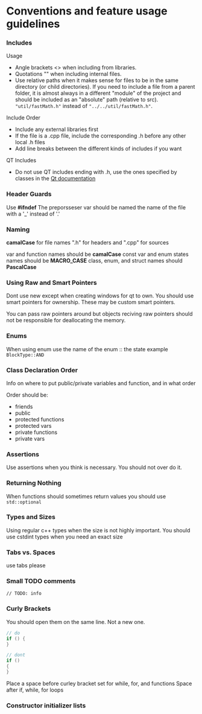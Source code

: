 # Conventions and feature usage guidelines

### Includes
Usage
- Angle brackets <> when including from libraries.
- Quotations "" when including internal files.
- Use relative paths when it makes sense for files to be in the same directory (or child directories). If you need to include a file from a parent folder, it is almost always in a different "module" of the project and should be included as an "absolute" path (relative to src). `"util/fastMath.h"` instead of `"../../util/fastMath.h"`.

Include Order
- Include any external libraries first
- If the file is a .cpp file, include the corresponding .h before any other local .h files
- Add line breaks between the different kinds of includes if you want

QT Includes
- Do not use QT includes ending with .h, use the ones specified by classes in the [Qt documentation](https://doc.qt.io/qt-6/classes.html)

### Header Guards

Use **#ifndef**
The preporsseser var should be named the name of the file with a '_' instead of '.'

### Naming

**camalCase** for file names
".h" for headers and ".cpp" for sources

var and function names should be **camalCase**
const var and enum states names should be **MACRO_CASE**
class, enum, and struct names should **PascalCase**

### Using Raw and Smart Pointers

Dont use new except when creating windows for qt to own.
You should use smart pointers for ownership. These may be custom smart pointers.

You can pass raw pointers around but objects reciving raw pointers should not be responsible for deallocating the memory.

### Enums

When using enum use the name of the enum :: the state
example `BlockType::AND`

### Class Declaration Order
Info on where to put public/private variables and function, and in what order

Order should be:
- friends
- public
- protected functions
- protected vars
- private functions
- private vars

### Assertions

Use assertions when you think is necessary. You should not over do it.

### Returning Nothing

When functions should sometimes return values you should use `std::optional`

### Types and Sizes

Using regular c++ types when the size is not highly important. You should use cstdint types when you need an exact size

### Tabs vs. Spaces

use tabs please

### Small TODO comments

`// TODO: info`

### Curly Brackets

You should open them on the same line. Not a new one.
```cpp
// do
if () {
}
```
```cpp
// dont
if ()
{
}
```
Place a space before curley bracket set for while, for, and functions
Space after if, while, for loops

### Constructor initializer lists


